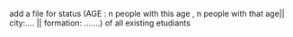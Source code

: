 add a file for status (AGE : n people with this age , n people with that age||  city:.... || formation: .......) of all existing etudiants
